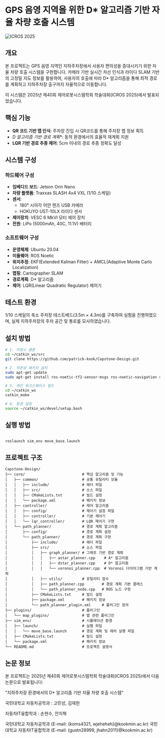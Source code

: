 # GPS 음영 지역을 위한 D* 알고리즘 기반 자율 차량 호출 시스템

![ICROS 2025](https://img.shields.io/badge/ICROS-2025-blue)

## 개요

본 프로젝트는 GPS 음영 지역인 지하주차장에서 사용자 편의성을 증대시키기 위한 자율 차량 호출 시스템을 구현합니다. 카메라 기반 실시간 차선 인식과 라이다 SLAM 기반의 고정밀 지도 정보를 활용하여, 사용자의 호출에 따라 D* 알고리즘을 통해 최적 경로를 계획하고 지하주차장 출구까지 자율적으로 이동합니다.

이 시스템은 2025년 제40회 제어로봇시스템학회 학술대회(ICROS 2025)에서 발표되었습니다.

## 핵심 기능

- **QR 코드 기반 맵 인식**: 주차장 진입 시 QR코드를 통해 주차장 맵 정보 획득
- **D* 알고리즘 기반 경로 계획**: 동적 환경에서의 효율적 재계획 지원
- **LQR 기반 경로 추종 제어**: 5cm 이내의 경로 추종 정확도 달성

## 시스템 구성

### 하드웨어 구성
- **임베디드 보드**: Jetson Orin Nano
- **차량 플랫폼**: Traxxas SLASH 4x4 VXL (1/10 스케일)
- **센서**:
  - 180° 시야각 어안 렌즈 USB 카메라
  - HOKUYO UST-10LX 라이다 센서
- **제어장치**: VESC 6 MkVI 모터 제어 장치
- **전원**: LiPo (5000mAh, 40C, 11.1V) 배터리

### 소프트웨어 구성
- **운영체제**: Ubuntu 20.04
- **미들웨어**: ROS Noetic
- **위치추정**: EKF(Extended Kalman Filter) + AMCL(Adaptive Monte Carlo Localization)
- **맵핑**: Cartographer SLAM
- **경로계획**: D* 알고리즘
- **제어**: LQR(Linear Quadratic Regulator) 제어기

## 테스트 환경

1/10 스케일의 축소 주차장 테스트베드(3.5m × 4.3m)를 구축하여 실험을 진행하였으며, 실제 지하주차장의 주차 공간 및 통로를 모사하였습니다.

## 설치 방법

```bash
# 1. 저장소 클론
cd ~/catkin_ws/src
git clone https://github.com/patrick-kook/Capstone-Design.git

# 2. 의존성 패키지 설치
sudo apt-get update
sudo apt-get install ros-noetic-tf2-sensor-msgs ros-noetic-navigation ros-noetic-robot-localization

# 3. 캐킨 워크스페이스 빌드
cd ~/catkin_ws
catkin_make

# 4. 환경 설정
source ~/catkin_ws/devel/setup.bash
```

## 실행 방법

```bash

roslaunch sim_env move_base.launch

```

## 프로젝트 구조

```
Capstone-Design/
├── core/                          # 핵심 알고리즘 및 기능
│   ├── common/                    # 공통 유틸리티 모듈
│   │   ├── include/               # 헤더 파일
│   │   ├── src/                   # 소스 파일
│   │   ├── CMakeLists.txt         # 빌드 설정
│   │   └── package.xml            # 패키지 정보
│   ├── controller/                # 제어 알고리즘
│   │   ├── config/                # 제어기 설정 파일
│   │   ├── controller/            # 기본 제어기
│   │   └── lqr_controller/        # LQR 제어기 구현
│   └── path_planner/              # 경로 계획 알고리즘
│       ├── config/                # 경로 계획 설정
│       └── path_planner/          # 경로 계획 구현
│           ├── include/           # 헤더 파일
│           ├── src/               # 소스 파일
│           │   ├── graph_planner/ # 그래프 기반 경로 계획
│           │   │   ├── astar_planner.cpp    # A* 알고리즘
│           │   │   ├── dstar_planner.cpp    # D* 알고리즘
│           │   │   └── voronoi_planner.cpp  # Voronoi 다이어그램 기반 계획
│           │   ├── utils/         # 유틸리티 함수
│           │   ├── path_planner.cpp        # 경로 계획 기본 클래스
│           │   └── path_planner_node.cpp   # ROS 노드 구현
│           ├── CMakeLists.txt     # 빌드 설정
│           ├── package.xml        # 패키지 정보
│           └── path_planner_plugin.xml     # 플러그인 정의
├── plugins/                       # 플러그인
│   └── map_plugins/               # 맵 관련 플러그인
├── sim_env/                       # 시뮬레이션 환경
│   ├── launch/                    # 실행 파일
│   │   └── move_base.launch       # 경로 계획 및 제어 실행 파일
│   ├── CMakeLists.txt             # 빌드 설정
│   └── package.xml                # 패키지 정보
└── README.md                      # 프로젝트 설명서
```

## 논문 정보

본 프로젝트는 2025년 제40회 제어로봇시스템학회 학술대회(ICROS 2025)에서 다음 논문으로 발표됩니다:

"지하주차장 환경에서의 D* 알고리즘 기반 자율 차량 호출 시스템"  

국민대학교 자동차공학과 :
고민성, 김재헌   

자동차IT융합학과 : 
손현수, 안지혁

국민대학교 자동차공학과 (E-mail: {koms4321, wjeheheh}@kookmin.ac.kr)
국민대학교 자동차IT융합학과 (E-mail: {gustn28999, jhahn2011}@kookmin.ac.kr)
